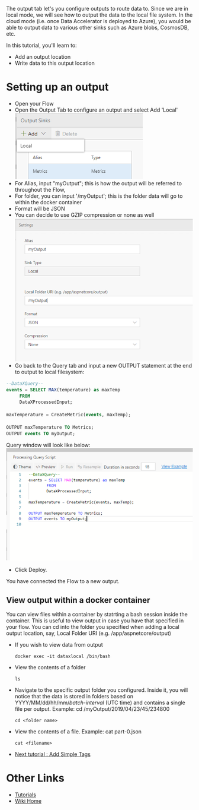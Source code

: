 The output tab let's you configure outputs to route data to. Since we are in local mode, we will see how to output the data to the local file system. In the cloud mode (i.e. once Data Accelerator is deployed to Azure), you would be able to output data to various other sinks such as Azure blobs, CosmosDB, etc. 

In this tutorial, you'll learn to:
 - Add an output location
 - Write data to this output location

# Setting up an output
 - Open your Flow
 - Open the Output Tab to configure an output and select Add 'Local' <br/>
 ![New output](./tutorials/images/outputaddlocal.PNG)<br/>
 - For Alias, input "myOutput"; this is how the output will be referred to throughout the Flow, 
 - For folder, you can input '/myOutput'; this is the folder data will go to within the docker container
 - Format will be JSON
 - You can decide to use GZIP compression or none as well <br/>
 ![New output](./tutorials/images/outputaddlocalinfo.PNG)<br/>
 - Go back to the Query tab and input a new OUTPUT statement at the end to output to local filesystem: <br/>
```sql 
--DataXQuery--
events = SELECT MAX(temperature) as maxTemp
	 FROM 
	 DataXProcessedInput;

maxTemperature = CreateMetric(events, maxTemp);

OUTPUT maxTemperature TO Metrics;
OUTPUT events TO myOutput;
```

Query window will look like below:
 ![New output](./tutorials/images/outputcode.PNG)<br/>
 - Click Deploy.  

You have connected the Flow to a new output.  

## View output within a docker container
You can view files within a container by statrting a bash session inside the container.  This is useful to view output in case you have that specified in your flow. You can cd into the folder you specified when adding a local output location, say, Local Folder URI (e.g. /app/aspnetcore/output)
 - If you wish to view data from output
   ```
   docker exec -it dataxlocal /bin/bash
   ```
  - View the contents of a folder
    ```
    ls
    ```
  - Navigate to the specific output folder you configured. Inside it, you will notice that the data is stored in folders based on YYYY/MM/dd/hh/mm/_batch-interval_ (UTC time) and contains a single file per output. Example: cd /myOutput/2019/04/23/45/234800
    ```
    cd <folder name>
    ```
  - View the contents of a file. Example: cat part-0.json
    ```
    cat <filename>
    ```

* [Next tutorial : Add Simple Tags](https://github.com/Microsoft/data-accelerator/wiki/Local-Tutorial-Tag-Rules-output-to-local-file)

# Other Links
* [Tutorials](Tutorials)
* [Wiki Home](Home) 
